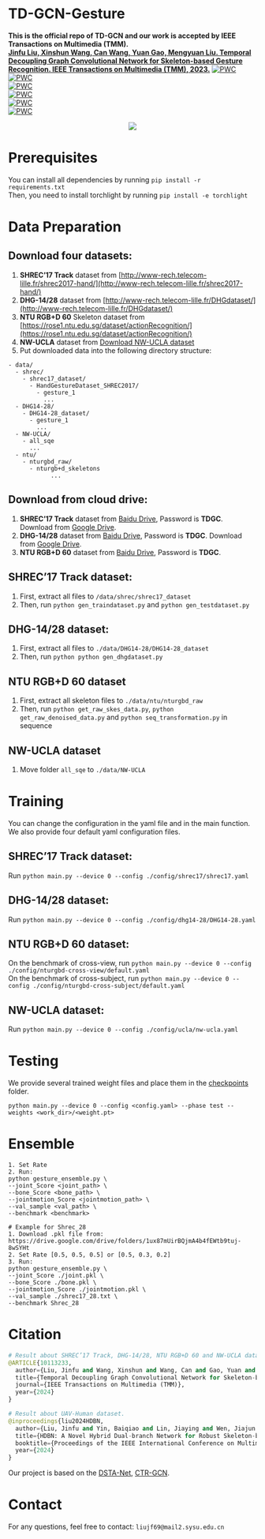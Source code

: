 # TD-GCN-Gesture
**This is the official repo of TD-GCN and our work is accepted by IEEE Transactions on Multimedia (TMM).** <br />
**[Jinfu Liu, Xinshun Wang, Can Wang, Yuan Gao, Mengyuan Liu. Temporal Decoupling Graph Convolutional Network for Skeleton-based Gesture Recognition. IEEE Transactions on Multimedia (TMM), 2023.](https://ieeexplore.ieee.org/document/10113233)**
[![PWC](https://img.shields.io/endpoint.svg?url=https://paperswithcode.com/badge/temporal-decoupling-graph-convolutional/skeleton-based-action-recognition-on-shrec)](https://paperswithcode.com/sota/skeleton-based-action-recognition-on-shrec?p=temporal-decoupling-graph-convolutional) <br />
[![PWC](https://img.shields.io/endpoint.svg?url=https://paperswithcode.com/badge/temporal-decoupling-graph-convolutional/hand-gesture-recognition-on-dhg-14)](https://paperswithcode.com/sota/hand-gesture-recognition-on-dhg-14?p=temporal-decoupling-graph-convolutional) <br />
[![PWC](https://img.shields.io/endpoint.svg?url=https://paperswithcode.com/badge/temporal-decoupling-graph-convolutional/skeleton-based-action-recognition-on-uav)](https://paperswithcode.com/sota/skeleton-based-action-recognition-on-uav?p=temporal-decoupling-graph-convolutional) <br />
[![PWC](https://img.shields.io/endpoint.svg?url=https://paperswithcode.com/badge/temporal-decoupling-graph-convolutional/hand-gesture-recognition-on-dhg-28)](https://paperswithcode.com/sota/hand-gesture-recognition-on-dhg-28?p=temporal-decoupling-graph-convolutional) <br />
[![PWC](https://img.shields.io/endpoint.svg?url=https://paperswithcode.com/badge/temporal-decoupling-graph-convolutional/skeleton-based-action-recognition-on-n-ucla)](https://paperswithcode.com/sota/skeleton-based-action-recognition-on-n-ucla?p=temporal-decoupling-graph-convolutional) <br />
[![PWC](https://img.shields.io/endpoint.svg?url=https://paperswithcode.com/badge/temporal-decoupling-graph-convolutional/skeleton-based-action-recognition-on-ntu-rgbd)](https://paperswithcode.com/sota/skeleton-based-action-recognition-on-ntu-rgbd?p=temporal-decoupling-graph-convolutional) <br />
<div align=center>
<img src="https://github.com/liujf69/TD-GCN-Gesture/blob/master/fig.png"/>
</div>

# Prerequisites
You can install all dependencies by running ```pip install -r requirements.txt```  <br />
Then, you need to install torchlight by running ```pip install -e torchlight```  <br />

# Data Preparation
## Download four datasets:
1. **SHREC’17 Track** dataset from [http://www-rech.telecom-lille.fr/shrec2017-hand/](http://www-rech.telecom-lille.fr/shrec2017-hand/) <br />
2. **DHG-14/28** dataset from [http://www-rech.telecom-lille.fr/DHGdataset/](http://www-rech.telecom-lille.fr/DHGdataset/) <br />
3. **NTU RGB+D 60** Skeleton dataset from [https://rose1.ntu.edu.sg/dataset/actionRecognition/](https://rose1.ntu.edu.sg/dataset/actionRecognition/) <br />
4. **NW-UCLA** dataset from [Download NW-UCLA dataset](https://www.dropbox.com/s/10pcm4pksjy6mkq/all_sqe.zip?dl=0) <br />
5. Put downloaded data into the following directory structure:
```
- data/
  - shrec/
    - shrec17_dataset/
	  - HandGestureDataset_SHREC2017/
	    - gesture_1
	      ...
  - DHG14-28/
    - DHG14-28_dataset/
	  - gesture_1
	    ...
  - NW-UCLA/
    - all_sqe
      ...
  - ntu/
    - nturgbd_raw/
	  - nturgb+d_skeletons
            ...
```
## Download from cloud drive:
1. **SHREC’17 Track** dataset from [Baidu Drive](https://pan.baidu.com/s/1agHIw92pLAqLh6jPMpyZVw), Password is **TDGC**. Download from [Google Drive](https://drive.google.com/file/d/1lhbbR22QcJWGT4NpOvypqx-euQ6bkwVd/view?usp=sharing). <br />
2. **DHG-14/28** dataset from [Baidu Drive](https://pan.baidu.com/s/1FVV-KZZ6F0KRy3IAHPn4tA), Password is **TDGC**. Download from [Google Drive](https://drive.google.com/file/d/1GIM3qQRrfHzZbRusXpcrakWQR2n31t86/view?usp=sharing).<br />
3. **NTU RGB+D 60** dataset from [Baidu Drive](https://pan.baidu.com/s/16WmFFkGwZM6be93L376WUQ), Password is **TDGC**. <br />

## SHREC’17 Track dataset:
1. First, extract all files to ```/data/shrec/shrec17_dataset``` <br />
2. Then, run ```python gen_traindataset.py``` and ```python gen_testdataset.py``` <br />

## DHG-14/28 dataset:
1. First, extract all files to ```./data/DHG14-28/DHG14-28_dataset``` <br />
2. Then, run ```python python gen_dhgdataset.py```

## NTU RGB+D 60 dataset
1. First, extract all skeleton files to ```./data/ntu/nturgbd_raw``` <br />
2. Then, run ```python get_raw_skes_data.py```, ```python get_raw_denoised_data.py``` and ```python seq_transformation.py``` in sequence <br />

## NW-UCLA dataset
1. Move folder ```all_sqe``` to ```./data/NW-UCLA```

# Training
You can change the configuration in the yaml file and in the main function. We also provide four default yaml configuration files. <br />
## SHREC’17 Track dataset:
Run ```python main.py --device 0 --config ./config/shrec17/shrec17.yaml``` <br />
## DHG-14/28 dataset:
Run ```python main.py --device 0 --config ./config/dhg14-28/DHG14-28.yaml``` <br />
## NTU RGB+D 60 dataset:
On the benchmark of cross-view, run ```python main.py --device 0 --config ./config/nturgbd-cross-view/default.yaml``` <br />
On the benchmark of cross-subject, run ```python main.py --device 0 --config ./config/nturgbd-cross-subject/default.yaml``` <br />
## NW-UCLA dataset:
Run ```python main.py --device 0 --config ./config/ucla/nw-ucla.yaml``` <br />

# Testing
We provide several trained weight files and place them in the [checkpoints](https://github.com/liujf69/TD-GCN-Gesture/tree/master/checkpoints) folder.
```
python main.py --device 0 --config <config.yaml> --phase test --weights <work_dir>/<weight.pt>
```

# Ensemble
```
1. Set Rate
2. Run:
python gesture_ensemble.py \
--joint_Score <joint_path> \
--bone_Score <bone_path> \
--jointmotion_Score <jointmotion_path> \
--val_sample <val_path> \
--benchmark <benchmark>

# Example for Shrec_28
1. Download .pkl file from: https://drive.google.com/drive/folders/1ux87mUirBQjmA4b4fEWtb9tuj-8wSYHt
2. Set Rate [0.5, 0.5, 0.5] or [0.5, 0.3, 0.2]
3. Run:
python gesture_ensemble.py \
--joint_Score ./joint.pkl \
--bone_Score ./bone.pkl \
--jointmotion_Score ./jointmotion.pkl \
--val_sample ./shrec17_28.txt \
--benchmark Shrec_28
```

# Citation
```python
# Result about SHREC’17 Track, DHG-14/28, NTU RGB+D 60 and NW-UCLA datasets.
@ARTICLE{10113233,
  author={Liu, Jinfu and Wang, Xinshun and Wang, Can and Gao, Yuan and Liu, Mengyuan},
  title={Temporal Decoupling Graph Convolutional Network for Skeleton-based Gesture Recognition}, 
  journal={IEEE Transactions on Multimedia (TMM)}, 
  year={2024}
}

# Result about UAV-Human dataset.
@inproceedings{liu2024HDBN,
  author={Liu, Jinfu and Yin, Baiqiao and Lin, Jiaying and Wen, Jiajun and Li, Yue and Liu, Mengyuan},
  title={HDBN: A Novel Hybrid Dual-branch Network for Robust Skeleton-based Action Recognition}, 
  booktitle={Proceedings of the IEEE International Conference on Multimedia and Expo Workshop (ICMEW)}, 
  year={2024}
}
```
Our project is based on the [DSTA-Net](https://github.com/lshiwjx/DSTA-Net), [CTR-GCN](https://github.com/Uason-Chen/CTR-GCN). <br />
# Contact
For any questions, feel free to contact: ```liujf69@mail2.sysu.edu.cn```
